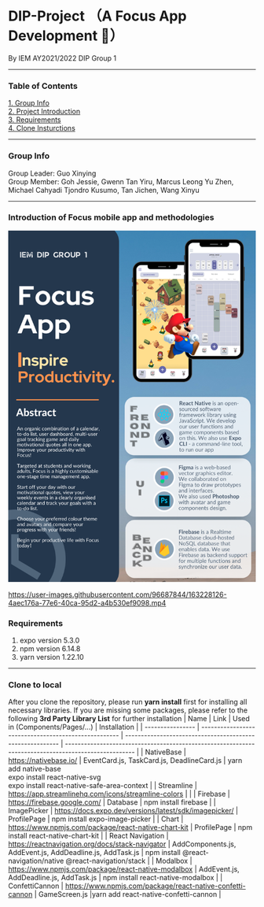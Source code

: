 # DIP-Project （A Focus App Development 📅）

By IEM AY2021/2022 DIP Group 1
***

### Table of Contents
[1. Group Info](#Group-Info)  
[2. Project Introduction](#Introduction-of-Focus-mobile-app-and-methodologies)  
[3. Requirements](#Requirements)  
[4. Clone Insturctions](#Clone-to-local)  


***

### Group Info
 Group Leader: Guo Xinying  
 Group Member: Goh Jessie, Gwenn Tan Yiru, Marcus Leong Yu Zhen, Michael Cahyadi Tjondro Kusumo, Tan Jichen, Wang Xinyu   
               
***
### Introduction of Focus mobile app and methodologies
![image](https://github.com/DIP-Group1/DIP-Project/blob/master/Reports/group1_poster.png)


https://user-images.githubusercontent.com/96687844/163228126-4aec176a-77e6-40ca-95d2-a4b530ef9098.mp4





### Requirements
1. expo version 5.3.0  
2. npm version 6.14.8  
3. yarn version 1.22.10  
***

### Clone to local
After you clone the repository, please run **yarn install** first for installing all necessary libraries. If you are missing some packages, please refer to the following **3rd Party Library List** for further installation
| Name             | Link                                                 | Used in (Components/Pages/...)                            | Installation                                                                                         |
| ---------------- | ---------------------------------------------------- | --------------------------------------------------------- | ---------------------------------------------------------------------------------------------------- |
| NativeBase       | https://nativebase.io/                               | EventCard.js, TaskCard.js, DeadlineCard.js                | yarn add native-base<br>expo install react-native-svg<br>expo install react-native-safe-area-context |
| Streamline       | https://app.streamlinehq.com/icons/streamline-colors |                                                           |
| Firebase         | https://firebase.google.com/                         | Database                                                  | npm install firebase                                                                                 |
| ImagePicker      | https://docs.expo.dev/versions/latest/sdk/imagepicker/ | ProfilePage                     | npm install expo-image-picker                                                                        |
| Chart            | https://www.npmjs.com/package/react-native-chart-kit                 | ProfilePage       | npm install react-native-chart-kit                                                                   |
| React Navigation | https://reactnavigation.org/docs/stack-navigator     | AddComponents.js, AddEvent.js, AddDeadline.js, AddTask.js | npm install @react-navigation/native @react-navigation/stack                                         |
| Modalbox         | https://www.npmjs.com/package/react-native-modalbox  | AddEvent.js, AddDeadline.js, AddTask.js                   | npm install react-native-modalbox                                                                    |
| ConfettiCannon         | https://www.npmjs.com/package/react-native-confetti-cannon  | GameScreen.js |yarn add react-native-confetti-cannon |

